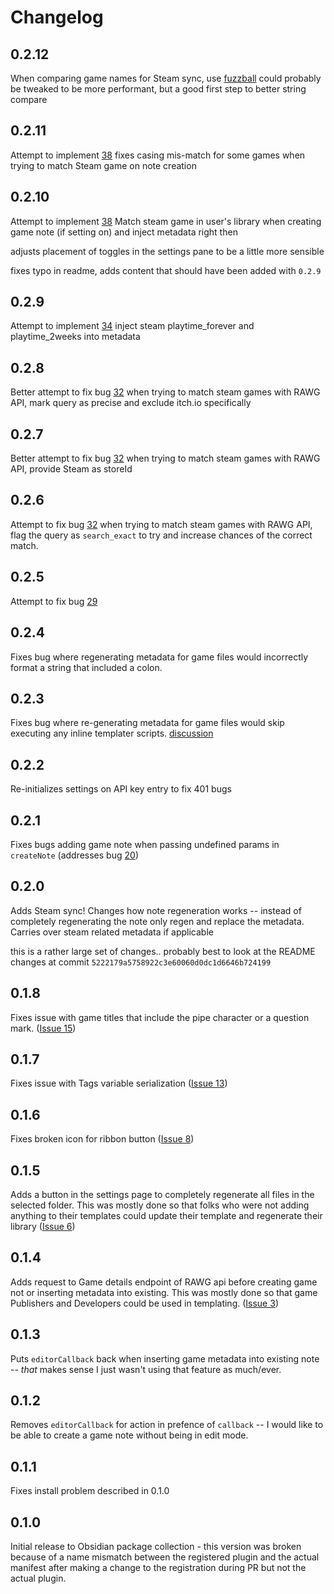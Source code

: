 # Changelog

## 0.2.12

When comparing game names for Steam sync, use [fuzzball](https://github.com/nol13/fuzzball.js)
could probably be tweaked to be more performant,
but a good first step to better string compare

## 0.2.11

Attempt to implement [38](https://github.com/CMorooney/obsidian-game-search-plugin/issues/38)
fixes casing mis-match for some games when trying to match
Steam game on note creation

## 0.2.10

Attempt to implement [38](https://github.com/CMorooney/obsidian-game-search-plugin/issues/38)
Match steam game in user's library when creating game note (if setting on)
and inject metadata right then

adjusts placement of toggles in the settings pane to be a little more sensible

fixes typo in readme, adds content that should have been added with `0.2.9`

## 0.2.9

Attempt to implement [34](https://github.com/CMorooney/obsidian-game-search-plugin/issues/34)
inject steam playtime_forever and playtime_2weeks into metadata

## 0.2.8

Better attempt to fix bug [32](https://github.com/CMorooney/obsidian-game-search-plugin/issues/32)
when trying to match steam games with RAWG API,
mark query as precise and exclude itch.io specifically

## 0.2.7

Better attempt to fix bug [32](https://github.com/CMorooney/obsidian-game-search-plugin/issues/32)
when trying to match steam games with RAWG API, provide Steam as storeId

## 0.2.6

Attempt to fix bug [32](https://github.com/CMorooney/obsidian-game-search-plugin/issues/32)
when trying to match steam games with RAWG API, flag the query as `search_exact`
to try and increase chances of the correct match.

## 0.2.5

Attempt to fix bug [29](https://github.com/CMorooney/obsidian-game-search-plugin/issues/29)

## 0.2.4

Fixes bug where regenerating metadata for game files would incorrectly format a string
that included a colon.

## 0.2.3

Fixes bug where re-generating metadata for game files would
skip executing any inline templater scripts.
[discussion](https://github.com/CMorooney/obsidian-game-search-plugin/discussions/24)

## 0.2.2

Re-initializes settings on API key entry to fix 401 bugs

## 0.2.1

Fixes bugs adding game note when passing undefined params in `createNote`
(addresses bug [20](https://github.com/CMorooney/obsidian-game-search-plugin/issues/20))

## 0.2.0

Adds Steam sync!
Changes how note regeneration works -- instead of completely regenerating the note
only regen and replace the metadata. Carries over steam related metadata if applicable

this is a rather large set of changes..
probably best to look at the README changes at commit `5222179a5758922c3e60060d0dc1d6646b724199`

## 0.1.8

Fixes issue with game titles that include
the pipe character or a question mark.
([Issue 15](https://github.com/CMorooney/obsidian-game-search-plugin/issues/15))

## 0.1.7

Fixes issue with Tags variable serialization
([Issue 13](https://github.com/CMorooney/obsidian-game-search-plugin/issues/13))

## 0.1.6

Fixes broken icon for ribbon button ([Issue 8](https://github.com/CMorooney/obsidian-game-search-plugin/issues/8))

## 0.1.5

Adds a button in the settings page to
completely regenerate all files in the selected folder.
This was mostly done so that folks who were not adding
anything to their templates could update their template and regenerate their library
([Issue 6](https://github.com/CMorooney/obsidian-game-search-plugin/issues/6))

## 0.1.4

Adds request to Game details endpoint of
RAWG api before creating game not or inserting
metadata into existing. This was mostly done so
that game Publishers and Developers could be
used in templating.
([Issue 3](https://github.com/CMorooney/obsidian-game-search-plugin/issues/3))

## 0.1.3

Puts `editorCallback` back when inserting
game metadata into existing note --
_that_ makes sense I just wasn't using
that feature as much/ever.

## 0.1.2

Removes `editorCallback` for action
in prefence of `callback` --
I would like to be able to create a game note
without being in edit mode.

## 0.1.1

Fixes install problem described in 0.1.0

## 0.1.0

Initial release to Obsidian package collection -
this version was broken because of a name mismatch
between the registered plugin and the actual manifest
after making a change to the registration during PR
but not the actual plugin.
